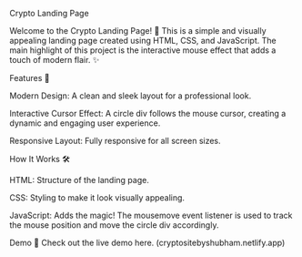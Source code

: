 Crypto Landing Page

Welcome to the Crypto Landing Page! 🚀 This is a simple and visually appealing landing page created using HTML, CSS, and JavaScript. The main highlight of this project is the interactive mouse effect that adds a touch of modern flair. ✨

Features 🎯

Modern Design: A clean and sleek layout for a professional look.

Interactive Cursor Effect: A circle div follows the mouse cursor, creating a dynamic and engaging user experience.

Responsive Layout: Fully responsive for all screen sizes.

How It Works 🛠️

HTML: Structure of the landing page.

CSS: Styling to make it look visually appealing.

JavaScript: Adds the magic! The mousemove event listener is used to track the mouse position and move the circle div accordingly.

Demo 🎥
Check out the live demo here. (cryptositebyshubham.netlify.app)
